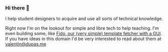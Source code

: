 ### Hi there 👋
I help student designers to acquire and use all sorts of technical knowledge.

Right now I'm on the lookout for simple and libre tech to help teaching. I'm even building some, like [Fido, our (very simple) template fetcher with a GUI](https://github.com/AtelierNum/fido). If you have ideas in this domain I'd be very interested to read about them at valentin@dupas.me

<!--
**zhakk-harn/zhakk-harn** is a ✨ _special_ ✨ repository because its `README.md` (this file) appears on your GitHub profile.

Here are some ideas to get you started:

- 🔭 I’m currently working on ...
- 🌱 I’m currently learning ...
- 👯 I’m looking to collaborate on ...
- 🤔 I’m looking for help with ...
- 💬 Ask me about ...
- 📫 How to reach me: ...
- 😄 Pronouns: ...
- ⚡ Fun fact: ...
-->
